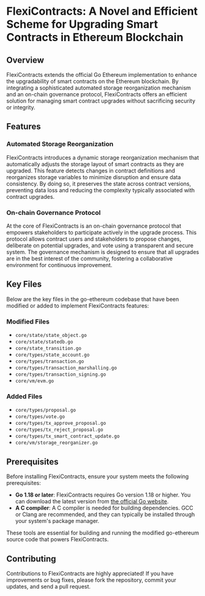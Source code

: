 # FlexiContracts: A Novel and Efficient Scheme for Upgrading Smart Contracts in Ethereum Blockchain

## Overview
FlexiContracts extends the official Go Ethereum implementation to enhance the upgradability of smart contracts on the Ethereum blockchain. By integrating a sophisticated automated storage reorganization mechanism and an on-chain governance protocol, FlexiContracts offers an efficient solution for managing smart contract upgrades without sacrificing security or integrity.

## Features
### Automated Storage Reorganization

FlexiContracts introduces a dynamic storage reorganization mechanism that automatically adjusts the storage layout of smart contracts as they are upgraded. This feature detects changes in contract definitions and reorganizes storage variables to minimize disruption and ensure data consistency. By doing so, it preserves the state across contract versions, preventing data loss and reducing the complexity typically associated with contract upgrades.

### On-chain Governance Protocol

At the core of FlexiContracts is an on-chain governance protocol that empowers stakeholders to participate actively in the upgrade process. This protocol allows contract users and stakeholders to propose changes, deliberate on potential upgrades, and vote using a transparent and secure system. The governance mechanism is designed to ensure that all upgrades are in the best interest of the community, fostering a collaborative environment for continuous improvement.

## Key Files

Below are the key files in the go-ethereum codebase that have been modified or added to implement FlexiContracts features:

### Modified Files
- `core/state/state_object.go`
- `core/state/statedb.go`
- `core/state_transition.go`
- `core/types/state_account.go`
- `core/types/transaction.go`
- `core/types/transaction_marshalling.go`
- `core/types/transaction_signing.go`
- `core/vm/evm.go`

### Added Files
- `core/types/proposal.go`
- `core/types/vote.go`
- `core/types/tx_approve_proposal.go`
- `core/types/tx_reject_proposal.go`
- `core/types/tx_smart_contract_update.go`
- `core/vm/storage_reorganizer.go`

## Prerequisites

Before installing FlexiContracts, ensure your system meets the following prerequisites:

- **Go 1.18 or later**: FlexiContracts requires Go version 1.18 or higher. You can download the latest version from [the official Go website](https://golang.org/dl/).
- **A C compiler**: A C compiler is needed for building dependencies. GCC or Clang are recommended, and they can typically be installed through your system's package manager.

These tools are essential for building and running the modified go-ethereum source code that powers FlexiContracts.

## Contributing

Contributions to FlexiContracts are highly appreciated! If you have improvements or bug fixes, please fork the repository, commit your updates, and send a pull request.